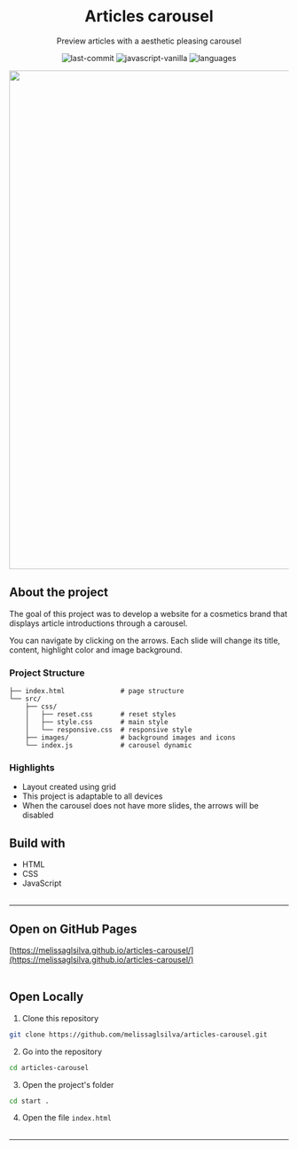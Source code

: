 <div align="center">
  <h1>Articles carousel</h1>
</div>
<p align="center">Preview articles with a aesthetic pleasing carousel</p>

<div align="center">

![last-commit](https://img.shields.io/github/last-commit/melissaglsilva/articles-slider?color=e86bd1)
![javascript-vanilla](https://img.shields.io/badge/javascript-vanilla-yellow?color=e86bd1)
![languages](https://img.shields.io/github/languages/count/melissaglsilva/articles-slider?color=e86bd1)

</div>

<div align="center">
  <img src="./src/images/screen.gif" width=900px>
</div>

## About the project
The goal of this project was to develop a website for a cosmetics brand that displays article introductions through a carousel.

You can navigate by clicking on the arrows. Each slide will change its title, content, highlight color and image background.

### Project Structure
```
├── index.html              # page structure
└── src/
    ├── css/
    │   ├── reset.css       # reset styles
    │   ├── style.css       # main style
    │   └── responsive.css  # responsive style
    ├── images/             # background images and icons
    └── index.js            # carousel dynamic
```

### Highlights
- Layout created using grid
- This project is adaptable to all  devices
- When the carousel does not have more slides, the arrows will be disabled


## Build with
- HTML
- CSS
- JavaScript
<br><br>

---
## Open on GitHub Pages
[https://melissaglsilva.github.io/articles-carousel/](https://melissaglsilva.github.io/articles-carousel/)
<br><br>

## Open Locally
1. Clone this repository
```bash
git clone https://github.com/melissaglsilva/articles-carousel.git
```

2. Go into the repository
```bash
cd articles-carousel
```

3. Open the project's folder
```bash
cd start .
```

4. Open the file `index.html`
<br><br>
---